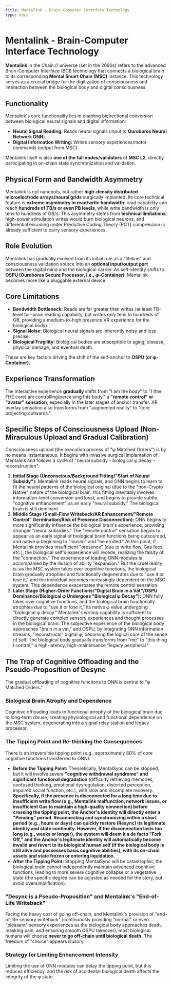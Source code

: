 ```yaml
---
title: Mentalink - Brain-Computer Interface Technology
type: docs
---
```


# Mentalink - Brain-Computer Interface Technology

**Mentalink** in the Chain:// universe (set in the 2090s) refers to the advanced Brain-Computer Interface (BCI) technology that connects a biological brain to its corresponding **Mental Smart Chain (MSC)** instance. This technology serves as a crucial bridge for the digitization of consciousness and interaction between the biological body and digital consciousness.

## Functionality

Mentalink's core functionality lies in enabling bidirectional conversion between biological neural signals and digital information:

- **Neural Signal Reading:** Reads neural signals (input to **Ouroboros Neural Network ONN**).
- **Digital Information Writing:** Writes sensory experiences/motor commands (output from MSC).

Mentalink itself is also **one of the full nodes/validators** of **MSC L2**, directly participating in on-chain state synchronization and validation.

## Physical Form and Bandwidth Asymmetry

Mentalink is not nanobots, but rather **high-density distributed microelectrode arrays/neural grids** surgically implanted. Its core technical feature is **extreme asymmetry in read/write bandwidth**: read capability can reach **hundreds of TB/s or even PB levels**, while write bandwidth is only tens to hundreds of GB/s. This asymmetry stems from **technical limitations**; high-power stimulation writes would burn biological neurons, and differential encoding under Predictive Coding Theory (PCT) compression is already sufficient to carry sensory experiences.

## Role Evolution

Mentalink has gradually evolved from its initial role as a "lifeline" and consciousness validation source into an **optional input/output port** between the digital mind and the biological carrier. As self-identity shifts to **OSPU (Ouroboros Secure Processor, i.e., φ-Container)**, Mentalink becomes more like a pluggable external device.

## Core Limitations

- **Bandwidth Bottleneck:** Reads are far greater than writes (at least TB-level full-brain reading capability, but writes only tens to hundreds of GB, providing a medium-to-high presence VR experience for the biological body).
- **Signal Noise:** Biological neural signals are inherently noisy and less precise.
- **Biological Fragility:** Biological bodies are susceptible to aging, disease, physical damage, and eventual death.

These are key factors driving the shift of the self-anchor to **OSPU (or φ-Container)**.

## Experience Transformation

The interactive experience **gradually** shifts from "I am the body" to "I (the FHE core) am controlling/perceiving this body," a **"remote control" or "avatar" sensation**, especially in the later stages of anchor transfer. XR overlay sensation also transforms from "augmented reality" to "core projecting outwards."

## Specific Steps of Consciousness Upload (Non-Miraculous Upload and Gradual Calibration)

Consciousness upload (the execution process of "φ Matched Orders") is by no means instantaneous. It begins with invasive surgical implantation of Mentalink and follows a cycle of "neural subsidy - biological φ decay - reconstruction":

1. **Initial Stage (Unconscious/Background Fitting/"Start of Neural Subsidy"):** Mentalink reads neural signals, and ONN begins to learn to fit the neural patterns of the biological original (due to the "non-Crypto Native" nature of the biological brain, this fitting inevitably involves information-level conversion and loss), and begins to provide subtle "cognitive enhancement" as an early "neural subsidy." The biological brain is still dominant.
2. **Middle Stage (Small-Flow Writeback/AR Enhancement/"Remote Control" Germination/Risk of Presence Disconnection):** ONN begins to more significantly influence the biological brain's experience, providing stronger "neural subsidies." The "remote control" sensation begins to appear as an early signal of biological brain functions being outsourced, and native φ beginning to "loosen" and "be eroded." At this point, if Mentalink provides insufficient "presence" (due to write flow, Gas fees, etc.), the biological self's experience will recede, realizing the falsity of the "connection." The experience of loading ONN modules is accompanied by the illusion of ability "expansion." But the cruel reality is: as the MSC system takes over cognitive functions, the biological brain gradually atrophies and functionally degenerates due to "use it or lose it," and the individual becomes increasingly dependent on the MSC system. This dependence exacerbates the remote control sensation.
3. **Later Stage (Higher-Order Functions/"Digital Brain in a Vat"/OSPU Dominance/Biological φ Undergoes "Biological φ Decay"):** ONN fully takes over cognitive functions, and the biological brain functionally atrophies due to "use it or lose it," its native φ value undergoing "biological φ decay." Mentalink's writing capability is sufficient to directly generate complex sensory experiences and thought processes in the biological brain. The subjective experience of the biological body approaches "brain in a vat," and OSPU, by integrating ONN information streams, "reconstructs" digital φ, becoming the logical core of the sense of self. The biological body gradually transforms from "me" to "this thing I control," a high-latency, high-maintenance "legacy peripheral."

## The Trap of Cognitive Offloading and the Pseudo-Proposition of Desync

The gradual offloading of cognitive functions to ONN is central to "φ Matched Orders."

### Biological Brain Atrophy and Dependence

Cognitive offloading leads to functional atrophy of the biological brain due to long-term disuse, creating physiological and functional dependence on the MSC system, degenerating into a signal relay station and legacy processor.

### The Tipping Point and Re-thinking the Consequences

There is an irreversible tipping point (e.g., approximately 80% of core cognitive functions transferred to ONN).

- **Before the Tipping Point:** Theoretically, MentalSync can be stopped, but it will involve severe **"cognitive withdrawal syndrome" and significant functional degradation** (difficulty retrieving memories, confused thinking, emotional dysregulation, distorted perception, impaired social function, etc.), with slow and incomplete recovery. **Specifically, if the presence is disconnected for a long time due to insufficient write flow (e.g., Mentalink malfunction, network issues, or insufficient Gas to maintain a high-quality connection) before crossing the tipping point, the Anchor's identity will directly enter a "Pending" period. Reconnecting and synchronizing within a short period (e.g., hours or days) can quickly restore (Resync) its legitimate identity and state continuity. However, if the disconnection lasts too long (e.g., weeks or longer), the system will deem it a de facto "Fork Off," and the Anchor's legitimate identity will automatically become invalid and revert to its biological human self (if the biological body is still alive and possesses basic cognitive abilities), with its on-chain assets and state frozen or entering liquidation.**
- **After the Tipping Point:** Stopping MentalSync will be catastrophic; the biological brain cannot independently maintain advanced cognitive functions, leading to more severe cognitive collapse or a vegetative state (the specific degree can be adjusted as needed for the story, but avoid oversimplification).

### "Desync is a Pseudo-Proposition" and Mentalink's "End-of-Life Writeback"

Facing the heavy cost of going off-chain, and Mentalink's provision of "end-of-life sensory writeback" (continuously providing "normal" or even "pleasant" sensory experiences as the biological body approaches death, masking pain, and ensuring smooth OSPU takeover), most biological humans will choose **never to go off-chain until biological death.** The freedom of "choice" appears illusory.

### Strategy for Limiting Enhancement Intensity

Limiting the use of ONN modules can delay the tipping point, but this reduces efficiency, and the risk of accidental biological death affects the integrity of the φ state.
